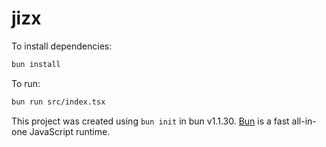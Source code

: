 # jizx

To install dependencies:

```bash
bun install
```

To run:

```bash
bun run src/index.tsx
```

This project was created using `bun init` in bun v1.1.30. [Bun](https://bun.sh) is a fast all-in-one JavaScript runtime.
